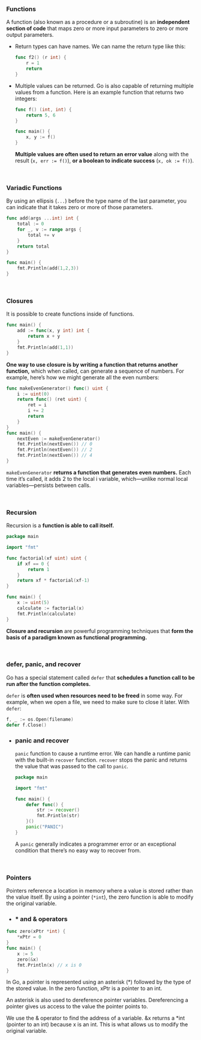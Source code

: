 ### Functions

A function (also known as a procedure or a subroutine) is an **independent section of code** that maps zero or more input parameters to zero or more output parameters.

- Return types can have names. We can name the return type like this:

    ```go
    func f2() (r int) {
        r = 1
        return
    }
    ```

- Multiple values can be returned. Go is also capable of returning multiple values from a function. Here is an example function that returns two integers:

    ```go
    func f() (int, int) {
        return 5, 6
    }

    func main() {
        x, y := f()
    }
    ```

    **Multiple values are often used to return an error value** along with the result (`x, err := f()`), **or a boolean to indicate success** (`x, ok := f()`).

<br>

### Variadic Functions

By using an ellipsis (`...`) before the type name of the last parameter, you can indicate that it takes zero or more of those parameters. 

```go
func add(args ...int) int {
    total := 0
    for _, v := range args {
        total += v
    }
    return total
}

func main() {
    fmt.Println(add(1,2,3))
}
```

<br>

### Closures

It is possible to create functions inside of functions.

```go
func main() {
    add := func(x, y int) int {
        return x + y
    }
    fmt.Println(add(1,1))
}
```

**One way to use closure is by writing a function that returns another function,** which when called, can generate a sequence of numbers. For example, here’s how we might generate all the even numbers:

```go
func makeEvenGenerator() func() uint {
    i := uint(0)
    return func() (ret uint) {
        ret = i
        i += 2
        return
    }
}
func main() {
    nextEven := makeEvenGenerator()
    fmt.Println(nextEven()) // 0
    fmt.Println(nextEven()) // 2
    fmt.Println(nextEven()) // 4
}
```

`makeEvenGenerator` **returns a function that generates even numbers.** Each time it’s called, it adds 2 to the local i variable, which—unlike normal local variables—persists between calls.

<br>

### Recursion

Recursion is a **function is able to call itself.**

```go
package main

import "fmt"

func factorial(xf uint) uint {
	if xf == 0 {
		return 1
	}
	return xf * factorial(xf-1)
}

func main() {
	x := uint(5)
	calculate := factorial(x)
	fmt.Println(calculate)
}
```

**Closure and recursion** are powerful programming techniques that **form the basis of a paradigm known as functional programming.**

<br>

### defer, panic, and recover

Go has a special statement called `defer` that **schedules a function call to be run after the function completes.**

`defer` is **often used when resources need to be freed** in some way. For example, when we open a file, we need to make sure to close it later. With `defer`:

```go
f, _ := os.Open(filename)
defer f.Close()
```

- ### panic and recover

    `panic` function to cause a runtime error. We can handle a runtime panic with the built-in `recover` function. `recover` stops the panic and returns the value that was passed to the call to `panic`.

    ```go
    package main

    import "fmt"

    func main() {
        defer func() {
            str := recover()
            fmt.Println(str)
        }()
        panic("PANIC")
    }
    ```

    A `panic` generally indicates a programmer error or an exceptional condition that there’s no easy way to recover from.

<br>

### Pointers

Pointers reference a location in memory where a value is stored rather than the value itself. By using a pointer (`*int`), the zero function is able to modify the original variable.

- ### * and & operators

```go
func zero(xPtr *int) {
    *xPtr = 0
}
func main() {
    x := 5
    zero(&x)
    fmt.Println(x) // x is 0
}
```

In Go, a pointer is represented using an asterisk (*) followed by the type of the stored value. In the zero function, xPtr is a pointer to an int.

An asterisk is also used to dereference pointer variables. Dereferencing a pointer gives us access to the value the pointer points to.

We use the & operator to find the address of a variable. &x returns a *int (pointer to an int) because x is an int. This is what allows us to modify the original variable. 